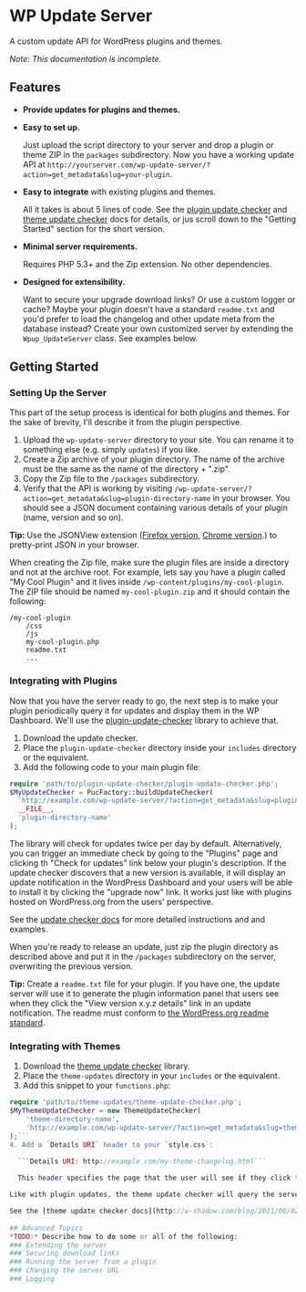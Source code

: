 WP Update Server
================

A custom update API for WordPress plugins and themes. 

*Note: This documentation is incomplete.*

Features
--------
* **Provide updates for plugins and themes.**    
* **Easy to set up.**

  Just upload the script directory to your server and drop a plugin or theme ZIP in the `packages` subdirectory. Now you have a working update API at `http://yourserver.com/wp-update-server/?action=get_metadata&slug=your-plugin`.
* **Easy to integrate** with existing plugins and themes.

  All it takes is about 5 lines of code. See the [plugin update checker](http://w-shadow.com/blog/2010/09/02/automatic-updates-for-any-plugin/) and [theme update checker](http://w-shadow.com/blog/2011/06/02/automatic-updates-for-commercial-themes/) docs for details, or jus scroll down to the "Getting Started" section for the short version.
* **Minimal server requirements.**

  Requires PHP 5.3+ and the Zip extension. No other dependencies.
* **Designed for extensibility.**

  Want to secure your upgrade download links? Or use a custom logger or cache? Maybe your plugin doesn't have a standard `readme.txt` and you'd prefer to load the changelog and other update meta from the database instead? Create your own customized server by extending the `Wpup_UpdateServer` class. See examples below.
  	
Getting Started
---------------

### Setting Up the Server
This part of the setup process is identical for both plugins and themes. For the sake of brevity, I'll describe it from the plugin perspective.

1. Upload the `wp-update-server` directory to your site. You can rename it to something else (e.g. simply `updates`) if you like.
2. Create a Zip archive of your plugin directory. The name of the archive must be the same as the name of the directory + ".zip".
3. Copy the Zip file to the `/packages` subdirectory.
4. Verify that the API is working by visiting `/wp-update-server/?action=get_metadata&slug=plugin-directory-name` in your browser. You should see a JSON document containing various details of your plugin (name, version and so on).

**Tip:** Use the JSONView extension ([Firefox version](https://addons.mozilla.org/en-US/firefox/addon/10869/),  [Chrome version](https://chrome.google.com/webstore/detail/jsonview/chklaanhfefbnpoihckbnefhakgolnmc).) to pretty-print JSON in your browser.

When creating the Zip file, make sure the plugin files are inside a directory and not at the archive root. For example, lets say you have a plugin called "My Cool Plugin" and it lives inside `/wp-content/plugins/my-cool-plugin`. The ZIP file should be named `my-cool-plugin.zip` and it should contain the following:

```
/my-cool-plugin
    /css
    /js
    my-cool-plugin.php
    readme.txt
    ...
```

### Integrating with Plugins

Now that you have the server ready to go, the next step is to make your plugin periodically query it for updates and display them in the WP Dashboard. We'll use the [plugin-update-checker](https://github.com/YahnisElsts/plugin-update-checker) library to achieve that.

1. Download the update checker.
2. Place the `plugin-update-checker` directory inside your `includes` directory or the equivalent.
3. Add the following code to your main plugin file:

  ```php
require 'path/to/plugin-update-checker/plugin-update-checker.php';
$MyUpdateChecker = PucFactory::buildUpdateChecker(
    'http://example.com/wp-update-server/?action=get_metadata&slug=plugin-directory-name',
	__FILE__,
    'plugin-directory-name'
);
```

The library will check for updates twice per day by default. Alternatively, you can trigger an immediate check by going to the "Plugins" page and clicking th "Check for updates" link below your plugin's description. If the update checker discovers that a new version is available, it will display an update notification in the WordPress Dashboard and your users will be able to install it by clicking the "upgrade now" link. It works just like with plugins hosted on WordPress.org from the users' perspective. 

See the [update checker docs](http://w-shadow.com/blog/2010/09/02/automatic-updates-for-any-plugin/) for more detailed instructions and and examples.

When you're ready to release an update, just zip the plugin directory as described above and put it in the `/packages` subdirectory on the server, overwriting the previous version. 

**Tip:** Create a `readme.txt` file for your plugin. If you have one, the update server will use it to generate the plugin information panel that users see when they click the "View version x.y.z details" link in an update notification. The readme must conform to [the WordPress.org readme standard](http://wordpress.org/extend/plugins/about/readme.txt).

### Integrating with Themes

1. Download the [theme update checker](http://w-shadow.com/blog/2011/06/02/automatic-updates-for-commercial-themes/) library.
2. Place the `theme-updates` directory in your `includes` or the equivalent.
3. Add this snippet to your `functions.php`:
```php
require 'path/to/theme-updates/theme-update-checker.php';
$MyThemeUpdateChecker = new ThemeUpdateChecker(
    'theme-directory-name',
    'http://example.com/wp-update-server/?action=get_metadata&slug=theme-directory-name'
);```
4. Add a `Details URI` header to your `style.css`:

  ```Details URI: http://example.com/my-theme-changelog.html```
  
  This header specifies the page that the user will see if they click the “View version x.y.z details” link in an update notification. Set it to the URL of your “What’s New In Version 1.2.3″ page or the theme homepage.

Like with plugin updates, the theme update checker will query the server for theme details every 12 hours and display an update notification in the WordPress Dashboard if it finds a new version.

See the [theme update checker docs](http://w-shadow.com/blog/2011/06/02/automatic-updates-for-commercial-themes/) for more information.
	
## Advanced Topics
*TODO:* Describe how to do some or all of the following:
### Extending the server
### Securing download links
### Running the server from a plugin
### Changing the server URL
### Logging
